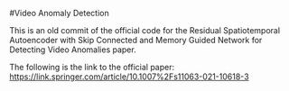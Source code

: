 #Video Anomaly Detection

This is an old commit of the official code for the Residual Spatiotemporal Autoencoder with Skip Connected and Memory Guided Network for Detecting Video Anomalies paper.

The following is the link to the official paper:
https://link.springer.com/article/10.1007%2Fs11063-021-10618-3


